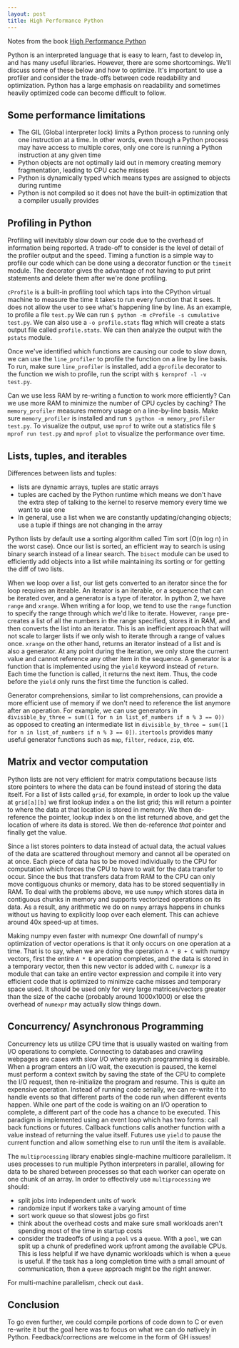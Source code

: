 ```yaml
---
layout: post
title: High Performance Python
---
```

Notes from the book [High Performance Python](http://shop.oreilly.com/product/0636920268505.do)

Python is an interpreted language that is easy to learn, fast to develop in, and has many useful libraries. However, there are some shortcomings. We'll discuss some of these below and how to optimize. It's important to use a profiler and consider the trade-offs between code readability and optimization. Python has a large emphasis on readability and sometimes heavily optimized code can become difficult to follow.

## Some performance limitations
 
* The GIL (Global interpreter lock) limits a Python process to running only one instruction at a time. In other words, even though a Python process may have access to multiple cores, only one core is running a Python instruction at any given time
* Python objects are not optimally laid out in memory creating memory fragmentation, leading to CPU cache misses
* Python is dynamically typed which means types are assigned to objects during runtime
* Python is not compiled so it does not have the built-in optimization that a compiler usually provides
 
 
## Profiling in Python
 
Profiling will inevitably slow down our code due to the overhead of information being reported. A trade-off to consider is the level of detail of the profiler output and the speed. Timing a function is a simple way to profile our code which can be done using a decorator function or the `timeit` module. The decorator gives the advantage of not having to put print statements and delete them after we're done profiling. 

`cProfile` is a built-in profiling tool which taps into the CPython virtual machine to measure the time it takes to run every function that it sees. It does not allow the user to see what's happening line by line. As an example, to profile a file `test.py` We can run `$ python -m cProfile -s cumulative test.py`. We can also use a `-o profile.stats` flag which will create a stats output file called `profile.stats`. We can then analyze the output with the `pstats` module.

Once we've identified which functions are causing our code to slow down, we can use the `line_profiler` to profile the function on a line by line basis. To run, make sure `line_profiler` is installed, add a `@profile` decorator to the function we wish to profile, run the script with `$ kernprof -l -v test.py`.

Can we use less RAM by re-writing a function to work more efficiently? Can we use more RAM to minimize the number of CPU cycles by caching? The `memory_profiler` measures memory usage on a line-by-line basis.
Make sure `memory_profiler` is installed and run `$ python -m memory_profiler test.py`. To visualize the output, use `mprof` to write out a statistics file `$ mprof run test.py` and `mprof plot` to visualize the performance over time.
 
## Lists, tuples, and iterables

 Differences between lists and tuples:
* lists are dynamic arrays, tuples are static arrays
* tuples are cached by the Python runtime which means we don't have the extra step of talking to the kernel to reserve memory every time we want to use one
* In general, use a list when we are constantly updating/changing objects; use a tuple if things are not changing in the array

Python lists by default use a sorting algorithm called Tim sort (O(n log n) in the worst case). Once our list is sorted, an efficient way to search is using binary search instead of a linear search. The `bisect` module can be used to efficiently add objects into a list while maintaining its sorting or for getting the diff of two lists. 
 
When we loop over a list, our list gets converted to an iterator since the for loop requires an iterable. An iterator is an iterable, or a sequence that can be iterated over, and a generator is a type of iterator. In python 2, we have `range` and `xrange`. When writing a for loop, we tend to use the `range` function to specify the range through which we'd like to iterate. However, `range` pre-creates a list of all the numbers in the range specified, stores it in RAM, and then converts the list into an iterator. This is an inefficient approach that will not scale to larger lists if we only wish to iterate through a range of values once. `xrange` on the other hand, returns an iterator instead of a list and is also a generator. At any point during the iteration, we only store the current value and cannot reference any other item in the sequence. A generator is a function that is implemented using the `yield` keyword instead of `return`. Each time the function is called, it returns the next item. Thus, the code before the `yield` only runs the first time the function is called.

Generator comprehensions, similar to list comprehensions, can provide a more efficient use of memory if we don't need to reference the list anymore after an operation. For example, we can use generators in 
`divisible_by_three = sum((1 for n in list_of_numbers if n % 3 == 0))` as opposed to creating an intermediate list in `divisible_by_three = sum([1 for n in list_of_numbers if n % 3 == 0])`.
`itertools` provides many useful generator functions such as `map`, `filter`, `reduce`, `zip`, etc.
 
## Matrix and vector computation
 
Python lists are not very efficient for matrix computations because lists store pointers to where the data can be found instead of storing the data itself. For a list of lists called `grid`, for example, in order to look up the value at `grid[a][b]` we first lookup index `a` on the list grid; this will return a pointer to where the data at that location is stored in memory. We then de-reference the pointer, lookup index `b` on the list returned above, and get the location of where its data is stored. We then de-reference *that* pointer and finally get the value.

Since a list stores pointers to data instead of actual data, the actual values of the data are scattered throughout memory and cannot all be operated on at once. Each piece of data has to be moved individually to the CPU for computation which forces the CPU to have to wait for the data transfer to occur. Since the bus that transfers data from RAM to the CPU can only move contiguous chunks or memory, data has to be stored sequentially in RAM. To deal with the problems above, we use `numpy` which stores data in contiguous chunks in memory and supports vectorized operations on its data. As a result, any arithmetic we do on `numpy` arrays happens in chunks without us having to explicitly loop over each element. This can achieve around 40x speed-up at times.

Making numpy even faster with numexpr
One downfall of numpy's optimization of vector operations is that it only occurs on one operation at a time. That is to say, when we are doing the operation `A * B + C` with numpy vectors, first the entire `A * B` operation completes, and the data is stored in a temporary vector, then this new vector is added with `C`. `numexpr` is a module that can take an entire vector expression and compile it into very efficient code that is optimized to minimize cache misses and temporary space used. It should be used only for very large matrices/vectors greater than the size of the cache (probably around 1000x1000) or else the overhead of `numexpr` may actually slow things down.
 
## Concurrency/ Asynchronous Programming
 
Concurrency lets us utilize CPU time that is usually wasted on waiting from I/O operations to complete.
Connecting to databases and crawling webpages are cases with slow I/O where asynch programming is desirable. When a program enters an I/O wait, the execution is paused, the kernel must perform a context switch by saving the state of the CPU to complete the I/O request, then re-initialize the program and resume. This is quite an expensive operation. Instead of running code serially, we can re-write it to handle events so that different parts of the code run when different events happen. While one part of the code is waiting on an I/O operation to complete, a different part of the code has a chance to be executed. This paradigm is implemented using an event loop which has two forms: call back functions or futures. Callback functions calls another function with a value instead of returning the value itself.
Futures use `yield` to pause the current function and allow something else to run until the item is available.
 
The `multiprocessing` library enables single-machine multicore parallelism. It uses processes to run multiple Python interpreters in parallel, allowing for data to be shared between processes so that each worker can operate on one chunk of an array. In order to effectively use `multiprocessing` we should:
* split jobs into independent units of work
* randomize input if workers take a varying amount of time
* sort work queue so that slowest jobs go first
* think about the overhead costs and make sure small workloads aren't spending most of the time in startup costs
* consider the tradeoffs of using a `pool` vs a `queue`. With a `pool`, we can split up a chunk of predefined work upfront among the available CPUs. This is less helpful if we have dynamic workloads which is when a `queue` is useful. If the task has a long completion time with a small amount of communication, then a `queue` approach might be the right answer.

For multi-machine parallelism, check out `dask`.

## Conclusion
To go even further, we could compile portions of code down to C or even re-write it but the goal here was to focus on what we can do natively in Python. Feedback/corrections are welcome in the form of GH issues!